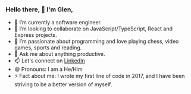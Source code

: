 ### Hello there, 👋 I'm Glen,

- 🔭 I’m currently a software engineer.
- 👯 I’m looking to collaborate on JavaScript/TypeScript, React and Express projects.
- 🤔 I’m passionate about programming and love playing chess, video games, sports and reading.
- 💬 Ask me about anything productive.
- 📫 Let's connect on [LinkedIn](https://www.linkedin.com/in/otang-glen-2126b3188/)
- 😄 Pronouns: I am a He/Him
- ⚡ Fact about me: I wrote my first line of code in 2017, and I have been striving to be a better version of myself. 

<!-- [![Glen's github stats](https://github-readme-stats.vercel.app/api?username=glenorock&show_icons=true&theme=radical)](https://github.com/glenorock/github-readme-stats)  [![Top Langs](https://github-readme-stats.vercel.app/api/top-langs/?username=glenorock&show_icons=true&theme=radical&layout=compact)](https://github.com/glenorock/github-readme-stats) -->
